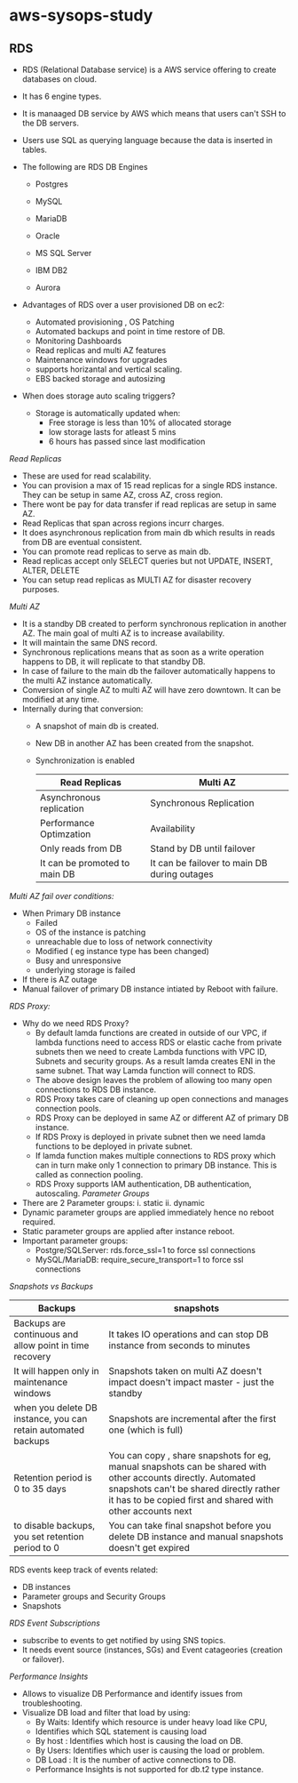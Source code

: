 # aws-sysops-study

## RDS
- RDS (Relational Database service) is a AWS service offering to create databases on cloud.

- It has 6 engine types.  

- It is manaaged DB service by AWS which means that users can't SSH to the DB servers.

- Users use SQL as querying language because the data is inserted in tables.

- The following are RDS DB Engines

  - Postgres

  - MySQL

  - MariaDB

  - Oracle

  - MS SQL Server

  - IBM DB2

  - Aurora

- Advantages of RDS over a user provisioned DB on ec2:
  - Automated provisioning , OS Patching
  - Automated backups and point in time restore of DB.
  - Monitoring Dashboards
  - Read replicas and multi AZ features
  - Maintenance windows for upgrades
  - supports horizantal and vertical scaling.
  - EBS backed storage and autosizing
- When does storage auto scaling triggers?
  - Storage is automatically updated when:
    - Free storage is less than 10% of allocated storage
    - low storage lasts for atleast 5 mins
    - 6 hours has passed since last modification
 
*Read Replicas*
- These are used for read scalability.
- You can  provision  a max of 15 read replicas for a  single RDS instance. They can be setup in same AZ, cross AZ, cross region.
- There wont be pay for data transfer if read replicas are setup in same AZ.
- Read Replicas that span across regions incurr charges.
- It does asynchronous replication from main db which results in reads from DB are eventual consistent.
- You can promote read replicas to serve as main db.
- Read replicas  accept only SELECT queries but not UPDATE, INSERT, ALTER, DELETE
- You can setup read replicas as MULTI AZ for disaster recovery purposes.

*Multi AZ*
- It is a standby DB created to perform synchronous replication in another AZ. The main goal of multi AZ is to increase availability.
- It will maintain the same DNS record.
- Synchronous replications means that as soon as a write operation happens to DB, it will replicate to that standby DB.
- In case of failure to the main  db the failover automatically happens to the multi AZ instance automatically.
- Conversion of single AZ to multi AZ will have zero downtown. It can be modified at any time.
- Internally during that conversion:
  - A snapshot of main db is created.
  - New DB in another AZ has been created from the snapshot.
  - Synchronization is enabled

    | Read Replicas | Multi AZ |
    |---------------| ---------|
    | Asynchronous replication | Synchronous Replication|
    | Performance Optimzation| Availability |
    | Only reads from DB | Stand by DB until failover|
    | It can be promoted to main DB | It can be failover to main DB during outages|

*Multi AZ fail over conditions:*
- When Primary DB instance
  - Failed
  - OS of the instance is patching
  - unreachable due to loss of network connectivity
  - Modified ( eg instance type has been changed)
  - Busy and unresponsive
  - underlying storage is failed
- If there is AZ outage
- Manual failover of primary DB instance intiated by Reboot with failure.

*RDS Proxy:*
- Why do we need RDS Proxy?
  - By default lamda functions are created in outside of our VPC, if lambda functions need to access RDS or elastic cache from private subnets then we need to create Lambda functions with VPC ID, Subnets and security groups. As a result lamda creates ENI in the same subnet. That way Lamda function will connect to RDS.
  - The above design leaves the problem of allowing too many open connections to RDS DB instance.
  - RDS Proxy takes care of cleaning up open connections and manages connection pools.
  - RDS Proxy can be deployed in same AZ or different AZ of primary DB instance.
  - If RDS Proxy is deployed in private subnet then we need lamda functions to be deployed in private subnet.
  - If lamda function makes multiple connections to RDS proxy which can in turn make only 1 connection to primary DB instance. This is called as connection pooling.
  - RDS Proxy supports IAM authentication, DB authentication, autoscaling.
*Parameter Groups*
- There are 2 Parameter groups: i. static ii. dynamic
- Dynamic parameter groups are applied immediately hence no reboot required.
- Static parameter groups are applied after instance reboot.
- Important parameter groups:
  - Postgre/SQLServer: rds.force_ssl=1 to force ssl connections
  - MySQL/MariaDB: require_secure_transport=1 to force ssl connections
    
*Snapshots vs Backups*

| Backups | snapshots |
|---------|-----------|
| Backups are continuous and allow point in time recovery | It takes IO operations and can stop DB instance from seconds to minutes |
| It will happen only in maintenance windows | Snapshots taken on multi AZ doesn't impact doesn't impact master - just the standby |
| when you delete DB instance, you can retain automated backups | Snapshots are incremental after the first one (which is full)|
| Retention period is 0 to 35 days| You can copy , share snapshots for eg, manual snapshots can be shared with other accounts directly. Automated snapshots can't be shared directly rather it has to be copied first and shared with other accounts next |
| to disable backups, you set retention period to 0| You can take final snapshot before you delete DB instance and manual snapshots doesn't get expired |

RDS events keep track of events related:
- DB instances
- Parameter groups and Security Groups
- Snapshots
  
*RDS Event Subscriptions*
- subscribe to events to get notified by using SNS topics.
- It needs event source (instances, SGs) and Event catageories (creation or failover).

*Performance Insights*
- Allows to visualize DB Performance and identify issues from troubleshooting.
- Visualize DB load and filter that load by using:
  - By  Waits: Identify which resource is under heavy load like CPU,
  - Identifies which SQL statement is causing load
  - By host : Identifies which host is causing the load on DB.
  - By Users: Identifies which user is causing the load or problem.
  - DB Load : It is the number of active connections to DB.
  - Performance Insights is not supported for db.t2 type instance.

